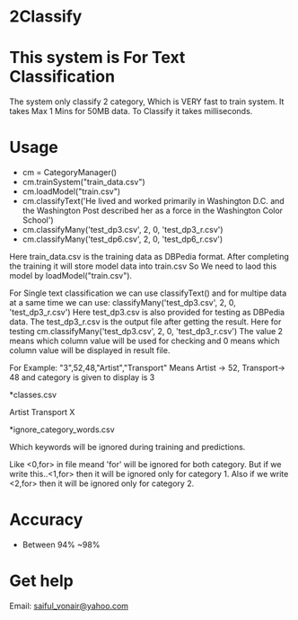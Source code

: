 # 2Classify

# This system is For Text Classification

The system only classify 2 category, Which is VERY fast to train system. It takes Max 1 Mins for 50MB data.
To Classify it takes milliseconds.

# Usage

* cm = CategoryManager()
* cm.trainSystem("train_data.csv")
* cm.loadModel("train.csv")
* cm.classifyText('He lived and worked primarily in Washington D.C. and the Washington Post described her as a force in the Washington Color School')
* cm.classifyMany('test_dp3.csv', 2, 0, 'test_dp3_r.csv')
* cm.classifyMany('test_dp6.csv', 2, 0, 'test_dp6_r.csv')

Here train_data.csv is the training data as DBPedia format. After completing the training it will store model data into train.csv
So We need to laod this model by loadModel("train.csv").

For Single text classification we can use classifyText() and for multipe data at a same time we can use: classifyMany('test_dp3.csv', 2, 0, 'test_dp3_r.csv')
Here test_dp3.csv is also provided for testing as DBPedia data. The test_dp3_r.csv is the output file after getting the result.
Here for testing cm.classifyMany('test_dp3.csv', 2, 0, 'test_dp3_r.csv') The value 2 means which column value will be used for checking and 0 means which column value will be displayed in result file.

For Example:
"3",52,48,"Artist","Transport"
Means Artist -> 52, Transport-> 48 and category is given to display is 3


*classes.csv

Artist
Transport
X

*ignore_category_words.csv

Which keywords will be ignored during training and predictions.

Like <0,for> in file meand 'for' will be ignored for both category. But if we write this..<1,for> then it will be ignored only for category 1.
Also if we write <2,for> then it will be ignored only for category 2.

# Accuracy

* Between 94% ~98%

# Get help

Email: saiful_vonair@yahoo.com
